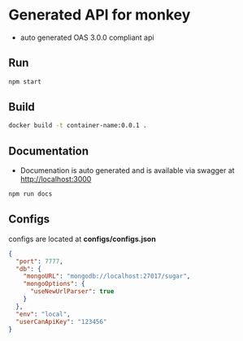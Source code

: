 
# Generated API for monkey

- auto generated OAS 3.0.0 compliant api

## Run

```sh
npm start
```

## Build

```sh
docker build -t container-name:0.0.1 .
```

## Documentation

- Documenation is auto generated and is available via swagger at [http://localhost:3000](http://localhost:3000)

```sh
npm run docs
```

## Configs

configs are located at **configs/configs.json**

```json
{
  "port": 7777,
  "db": {
    "mongoURL": "mongodb://localhost:27017/sugar",
    "mongoOptions": {
      "useNewUrlParser": true
    }
  },
  "env": "local",
  "userCanApiKey": "123456"
}
```


  